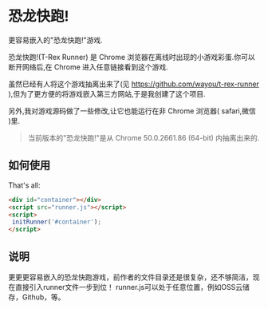 # 恐龙快跑!

更容易嵌入的"恐龙快跑!"游戏.

恐龙快跑!(T-Rex Runner) 是 Chrome 浏览器在离线时出现的小游戏彩蛋.你可以断开网络后,在 Chrome 进入任意链接看到这个游戏.

虽然已经有人将这个游戏抽离出来了(见 https://github.com/wayou/t-rex-runner ),但为了更方便的将游戏嵌入第三方网站,于是我创建了这个项目.

另外,我对游戏源码做了一些修改,让它也能运行在非 Chrome 浏览器( safari,微信 )里.

 > 当前版本的"恐龙快跑!"是从 Chrome 50.0.2661.86 (64-bit) 内抽离出来的.

## 如何使用

That's all:

```html
<div id="container"></div>
<script src="runner.js"></script>
<script>
 initRunner('#container');
</script>
```

## 说明

更更更容易嵌入的恐龙快跑游戏，前作者的文件目录还是很复杂，还不够简洁，现在直接引入runner文件一步到位！
runner.js可以处于任意位置，例如OSS云储存，Github，等。
